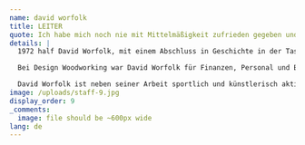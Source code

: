 ```yaml
---
name: david worfolk
title: LEITER
quote: Ich habe mich noch nie mit Mittelmäßigkeit zufrieden gegeben und stelle mir stets selbst die Herausforderung, die nächste Ebene an Qualität, Schönheit und Perfektion zu erreichen.
details: |
  1972 half David Worfolk, mit einem Abschluss in Geschichte in der Tasche, im Rahmen eines Ferienjobs beim Umbau einer alten Gießerei in Connecticut in ein Eigenheim. Damals erwachte seine Leidenschaft für die Tischlerei. Zehn Jahre später gründete er im kalifornischen Lodi Design Woodworking, ein Unternehmen für den Luxusinnenausbau mit Holz. Das Unternehmen sprach vor alle Immobilienbesitzer aus der Bay Area an. Ab 1989 baute David Worfolk gemeinsam mit Stefan Sekula das Unternehmen weiter aus. 2016 fusionierte Design Woodworking mit Merritt.

  Bei Design Woodworking war David Worfolk für Finanzen, Personal und Betriebsleitung sowie für Projektverträge, Kommunikation und Projektbetreuung verantwortlich. David Worfolk hat sich eine loyale Belegschaft aufgebaut, die seinen Anspruch bezüglich Qualität, Service und Kooperation teilt.

  David Worfolk ist neben seiner Arbeit sportlich und künstlerisch aktiv. Er lebt gemeinsam mit seiner Frau, zwei Söhnen und zwei Enkeln in Nordkalifornien. David Worfolk ist Mitglied im Lodi Unified School District School Board.
image: /uploads/staff-9.jpg
display_order: 9
_comments:
  image: file should be ~600px wide
lang: de
---
```



